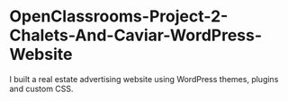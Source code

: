 # OpenClassrooms-Project-2-Chalets-And-Caviar-WordPress-Website
I built a real estate advertising website using WordPress themes, plugins and custom CSS.

